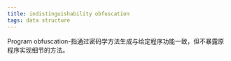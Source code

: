 ```yaml
---
title: indistinguishability obfuscation
tags: data structure
---
```


Program obfuscation-指通过密码学方法生成与给定程序功能一致，但不暴露原程序实现细节的方法。
